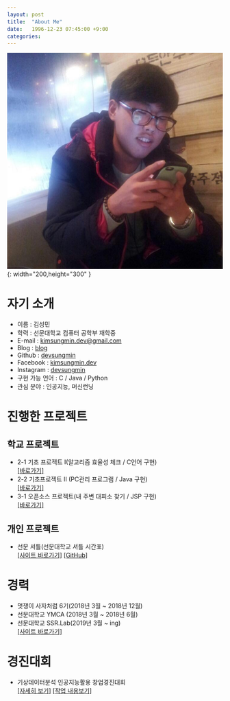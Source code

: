 ```yaml
---
layout: post
title:  "About Me"
date:   1996-12-23 07:45:00 +9:00
categories: 
---
```

![myimg](/img/my_img.jpg){: width="200,height="300" }
# 자기 소개
* 이름 : 김성민
* 학력 : 선문대학교 컴퓨터 공학부 재학중
* E-mail : kimsungmin.dev@gmail.com
* Blog : [blog](https://sungmin.dev)
* Github : [devsungmin](https://www.github.com/devsungmin)
* Facebook : [kimsungmin.dev](https://www.facebook.com/kimsungmin.dev)
* Instagram : [devsungmin](https://www.instagram.com/devsungmin/?hl=ko)
* 구현 가능 언어 : C / Java / Python
* 관심 분야 : 인공지능, 머신런닝

# 진행한 프로젝트
## 학교 프로젝트
* 2-1 기초 프로젝트 I(알고리즘 효율성 체크 / C언어 구현)<br>
    [[바로가기]](https://github.com/devsungmin/Sort-Algorithm-Project)
* 2-2 기초프로젝트 II (PC관리 프로그램 / Java 구현)<br>
    [[바로가기]](https://github.com/devsungmin/PC-Management-System)
* 3-1 오픈소스 프로젝트(내 주변 대피소 찾기 / JSP 구현)<br>
    [[바로가기]](https://github.com/devsungmin/OSS-Team)

## 개인 프로젝트
* 선문 셔틀(선문대학교 셔틀 시간표)<br>
    [[사이트 바로가기]](https://smbus.sungmin.dev)
    [[GitHub]](https://github.com/Sunmoonbus/sunmoonbus.github.io)

# 경력
* 멋쟁이 사자처럼 6기(2018년 3월 ~ 2018년 12월)
* 선문대학교 YMCA (2018년 3월 ~ 2018년 6월)
* 선문대학교 SSR.Lab(2019년 3월 ~ ing)<br>
[[사이트 바로가기]](https://sites.google.com/view/sunmmon-ssrlab/)

# 경진대회
* 기상데이터분석 인공지능활용 창업경진대회<br>
    [[자세히 보기]](https://sapiensteam.com/bbs/event/bbsDetail.do?bbsSn=50)
    [[작업 내용보기]](https://github.com/devsungmin/Competition/tree/master/%EA%B8%B0%EC%83%81%EB%8D%B0%EC%9D%B4%ED%84%B0%EB%B6%84%EC%84%9D%20%EC%9D%B8%EA%B3%B5%EC%A7%80%EB%8A%A5%ED%99%9C%EC%9A%A9%20%EC%B0%BD%EC%97%85%EA%B2%BD%EC%A7%84%EB%8C%80%ED%9A%8C%20)